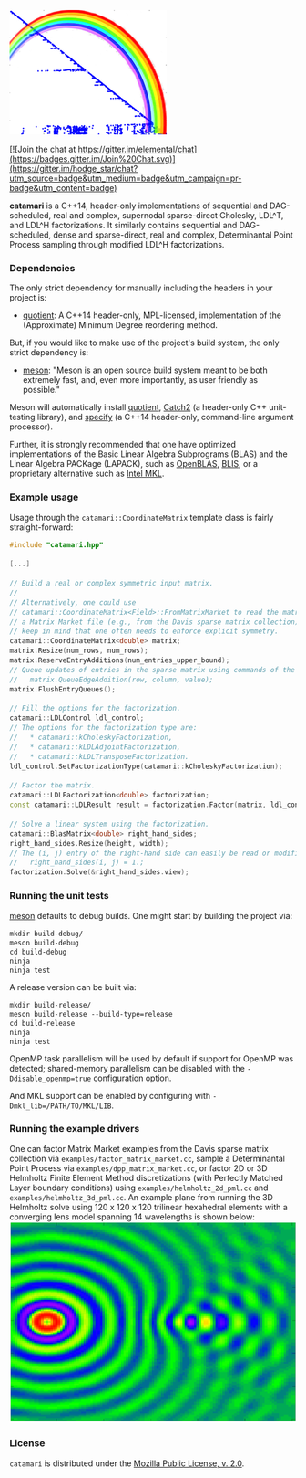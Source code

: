 ![](./images/rainbow_lhr34.png)

[![Join the chat at https://gitter.im/elemental/chat](https://badges.gitter.im/Join%20Chat.svg)](https://gitter.im/hodge_star/chat?utm_source=badge&utm_medium=badge&utm_campaign=pr-badge&utm_content=badge)

**catamari** is a C++14, header-only implementations of sequential and
DAG-scheduled, real and complex, supernodal sparse-direct Cholesky, LDL^T, and
LDL^H factorizations. It similarly contains sequential and DAG-scheduled,
dense and sparse-direct, real and complex, Determinantal Point Process sampling
through modified LDL^H factorizations.

### Dependencies
The only strict dependency for manually including the headers in your project
is:

* [quotient](https://gitlab.com/hodge_star/quotient): A C++14 header-only,
MPL-licensed, implementation of the (Approximate) Minimum Degree reordering
method.

But, if you would like to make use of the project's build system, the only
strict dependency is:

* [meson](http://mesonbuild.com): "Meson is an open source build system meant
to be both extremely fast, and, even more importantly, as user friendly as
possible." 

Meson will automatically install [quotient](https://gitlab.com/hodge_star/quotient), [Catch2](https://github.com/catchorg/Catch2) (a header-only C++
unit-testing library), and [specify](https://gitlab.com/hodge_star/specify)
(a C++14 header-only, command-line argument processor).

Further, it is strongly recommended that one have optimized implementations of
the Basic Linear Algebra Subprograms (BLAS) and the Linear Algebra PACKage
(LAPACK), such as [OpenBLAS](https://www.openblas.net),
[BLIS](https://github.com/flame/blis), or a proprietary alternative such as
[Intel MKL](https://software.intel.com/en-us/mkl).

### Example usage

Usage through the `catamari::CoordinateMatrix` template class is fairly
straight-forward:
```c++
#include "catamari.hpp"

[...]

// Build a real or complex symmetric input matrix.
//
// Alternatively, one could use
// catamari::CoordinateMatrix<Field>::FromMatrixMarket to read the matrix from
// a Matrix Market file (e.g., from the Davis sparse matrix collection). But
// keep in mind that one often needs to enforce explicit symmetry.
catamari::CoordinateMatrix<double> matrix;
matrix.Resize(num_rows, num_rows);
matrix.ReserveEntryAdditions(num_entries_upper_bound);
// Queue updates of entries in the sparse matrix using commands of the form:
//   matrix.QueueEdgeAddition(row, column, value);
matrix.FlushEntryQueues();

// Fill the options for the factorization.
catamari::LDLControl ldl_control;
// The options for the factorization type are:
//   * catamari::kCholeskyFactorization,
//   * catamari::kLDLAdjointFactorization,
//   * catamari::kLDLTransposeFactorization.
ldl_control.SetFactorizationType(catamari::kCholeskyFactorization);

// Factor the matrix.
catamari::LDLFactorization<double> factorization;
const catamari::LDLResult result = factorization.Factor(matrix, ldl_control);

// Solve a linear system using the factorization.
catamari::BlasMatrix<double> right_hand_sides;
right_hand_sides.Resize(height, width);
// The (i, j) entry of the right-hand side can easily be read or modified, e.g.:
//   right_hand_sides(i, j) = 1.;
factorization.Solve(&right_hand_sides.view);
```

### Running the unit tests
[meson](http://mesonbuild.com) defaults to debug builds. One might start by
building the project via:
```
mkdir build-debug/
meson build-debug
cd build-debug
ninja
ninja test
```

A release version can be built via:
```
mkdir build-release/
meson build-release --build-type=release
cd build-release
ninja
ninja test
```

OpenMP task parallelism will be used by default if support for OpenMP was
detected; shared-memory parallelism can be disabled with the
`-Ddisable_openmp=true` configuration option.

And MKL support can be enabled by configuring with `-Dmkl_lib=/PATH/TO/MKL/LIB`.

### Running the example drivers
One can factor Matrix Market examples from the Davis sparse matrix collection
via `examples/factor_matrix_market.cc`, sample a Determinantal Point Process
via `examples/dpp_matrix_market.cc`, or factor 2D or 3D Helmholtz Finite
Element Method discretizations (with Perfectly Matched Layer boundary
conditions) using `examples/helmholtz_2d_pml.cc` and
`examples/helmholtz_3d_pml.cc`. An example plane from running the 3D Helmholtz
solve using 120 x 120 x 120 trilinear hexahedral elements with a converging
lens model spanning 14 wavelengths is shown below:
![](./images/helmholtz_3d_lens_14w.png)

### License
`catamari` is distributed under the
[Mozilla Public License, v. 2.0](https://www.mozilla.org/media/MPL/2.0/index.815ca599c9df.txt).
